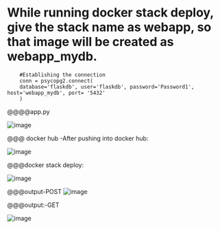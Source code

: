 
# While running docker stack deploy, give the stack name as webapp, so that image will be created as webapp_mydb.

        

        #Establishing the connection
        conn = psycopg2.connect(
        database='flaskdb', user='flaskdb', password='Password1', host='webapp_mydb', port= '5432'
        )

@@@@app.py

![image](https://user-images.githubusercontent.com/54719289/106822023-4dbf8980-66a4-11eb-881b-622a01feac93.png)

@@@ docker hub -After pushing into docker hub:

![image](https://user-images.githubusercontent.com/54719289/106822138-91b28e80-66a4-11eb-9f25-2d0c728967c5.png)


@@@docker stack deploy:

![image](https://user-images.githubusercontent.com/54719289/106822236-c292c380-66a4-11eb-92ce-630a0028d9c8.png)


@@@output-POST
![image](https://user-images.githubusercontent.com/54719289/106822342-fd94f700-66a4-11eb-9eb9-305b90178c4e.png)


@@@output:-GET

![image](https://user-images.githubusercontent.com/54719289/106822271-d807ed80-66a4-11eb-8e0a-d2d741fdfe62.png)

